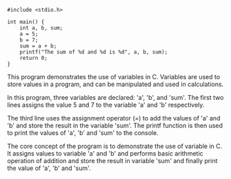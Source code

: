     #include <stdio.h>
    
    int main() {
        int a, b, sum;
        a = 5;
        b = 7;
        sum = a + b;
        printf("The sum of %d and %d is %d", a, b, sum);
        return 0;
    }

This program demonstrates the use of variables in C. Variables are used to store values in a program, and can be manipulated and used in calculations.

In this program, three variables are declared: 'a', 'b', and 'sum'. The first two lines assigns the value 5 and 7 to the variable 'a' and 'b' respectively.

The third line uses the assignment operator (=) to add the values of 'a' and 'b' and store the result in the variable 'sum'. The printf function is then used to print the values of 'a', 'b' and 'sum' to the console.

The core concept of the program is to demonstrate the use of variable in C. It assigns values to variable 'a' and 'b' and performs basic arithmetic operation of addition and store the result in variable 'sum' and finally print the value of 'a', 'b' and 'sum'.
